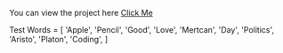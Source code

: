You can view the project here [Click Me](https://smypredictiveinput.netlify.app)

Test Words = [
'Apple',
'Pencil',
'Good',
'Love',
'Mertcan',
'Day',
'Politics',
'Aristo',
'Platon',
'Coding',
]
